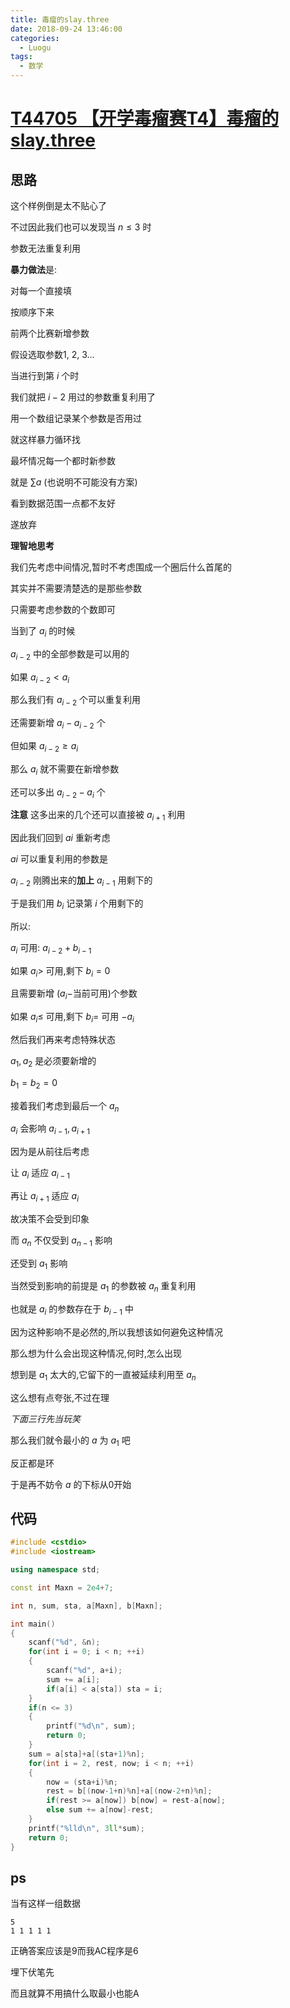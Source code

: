 ```yaml
---
title: 毒瘤的slay.three
date: 2018-09-24 13:46:00
categories:
  - Luogu
tags:
  - 数学
---
```


# [T44705 【开学毒瘤赛T4】毒瘤的slay.three](https://www.luogu.org/problemnew/show/T44705)

## 思路

这个样例倒是太不贴心了

不过因此我们也可以发现当 $n \leq 3$ 时

参数无法重复利用

**暴力做法**是:

对每一个直接填

按顺序下来

前两个比赛新增参数

假设选取参数1, 2, 3...

当进行到第 $i$ 个时

我们就把 $i-2$ 用过的参数重复利用了

用一个数组记录某个参数是否用过

就这样暴力循环找

最坏情况每一个都时新参数

就是 $\sum a$ (也说明不可能没有方案)

看到数据范围一点都不友好

遂放弃

**理智地思考**

我们先考虑中间情况,暂时不考虑围成一个圈后什么首尾的

其实并不需要清楚选的是那些参数

只需要考虑参数的个数即可

当到了 $a_i$ 的时候

$a_{i-2}$ 中的全部参数是可以用的

如果 $a_{i-2} < a_{i}$

那么我们有 $a_{i-2}$ 个可以重复利用

还需要新增 $a_i - a_{i-2}$ 个

但如果 $a_{i-2} \geq a_{i}$

那么 $a_i$ 就不需要在新增参数

还可以多出 $a_{i-2} - a_i$ 个

**注意** 这多出来的几个还可以直接被 $a_{i+1}$ 利用

因此我们回到 $ai$ 重新考虑

$ai$ 可以重复利用的参数是 

$a_{i-2}$ 刚腾出来的**加上** $a_{i-1}$ 用剩下的 

于是我们用 $b_i$ 记录第 $i$ 个用剩下的

所以:

$a_i$ 可用: $a_{i-2} + b_{i-1}$

如果 $a_i >$ 可用,剩下 $b_i = 0$

且需要新增 ($a_i -$当前可用)个参数

如果 $a_i \leq$ 可用,剩下 $b_i =$ 可用 $- a_i$

然后我们再来考虑特殊状态

$a_1, a_2$ 是必须要新增的

$b_1 = b_2 = 0$

接着我们考虑到最后一个 $a_n$

$a_i$ 会影响 $a_{i-1}, a_{i+1}$

因为是从前往后考虑

让 $a_i$ 适应 $a_{i-1}$

再让 $a_{i+1}$ 适应 $a_i$

故决策不会受到印象

而 $a_n$ 不仅受到 $a_{n-1}$ 影响

还受到 $a_1$ 影响

当然受到影响的前提是 $a_1$ 的参数被 $a_n$ 重复利用

也就是 $a_i$ 的参数存在于 $b_{i-1}$ 中

因为这种影响不是必然的,所以我想该如何避免这种情况

那么想为什么会出现这种情况,何时,怎么出现

想到是 $a_1$ 太大的,它留下的一直被延续利用至 $a_n$

这么想有点夸张,不过在理

*下面三行先当玩笑*

那么我们就令最小的 $a$ 为 $a_1$ 吧

反正都是环

于是再不妨令 $a$ 的下标从0开始

## 代码

```cpp
#include <cstdio>
#include <iostream>

using namespace std;

const int Maxn = 2e4+7;

int n, sum, sta, a[Maxn], b[Maxn];

int main()
{
    scanf("%d", &n);
    for(int i = 0; i < n; ++i)
    {
        scanf("%d", a+i);
        sum += a[i];
        if(a[i] < a[sta]) sta = i;
    }
    if(n <= 3)
    {
        printf("%d\n", sum);
        return 0;
    }
    sum = a[sta]+a[(sta+1)%n];
    for(int i = 2, rest, now; i < n; ++i)
    {
        now = (sta+i)%n;
        rest = b[(now-1+n)%n]+a[(now-2+n)%n];
        if(rest >= a[now]) b[now] = rest-a[now];
        else sum += a[now]-rest;
    }
    printf("%lld\n", 3ll*sum);
    return 0;
}
```

## ps

当有这样一组数据

    5
    1 1 1 1 1

正确答案应该是9而我AC程序是6

埋下伏笔先

而且就算不用搞什么取最小也能A